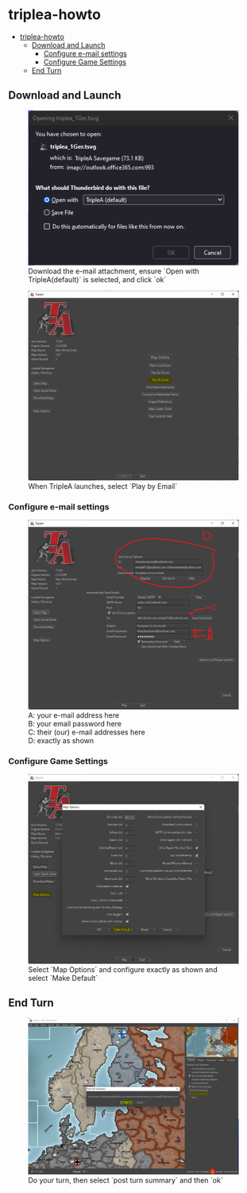 # triplea-howto
- [triplea-howto](#triplea-howto)
  - [Download and Launch](#download-and-launch)
    - [Configure e-mail settings](#configure-e-mail-settings)
    - [Configure Game Settings](#configure-game-settings)
  - [End Turn](#end-turn)


## Download and Launch

<figure>
    <img src="tripleA/1.png"/>
    <figcaption>Download the e-mail attachment, ensure `Open with TripleA(default)` is selected, and click `ok`</figcaption>
</figure>
<figure>
    <img src="tripleA/2.png"/>
    <figcaption>When TripleA launches, select `Play by Email`</figcaption>
</figure>

### Configure e-mail settings
<figure>
    <img src="tripleA/3.png"/>
    <figcaption>
    A: your e-mail address here
    </figcaption>
    <figcaption>
    B: your email password here
    </figcaption>
    <figcaption>
    C: their (our) e-mail addresses here
    </figcaption>
    <figcaption>
    D: exactly as shown
    </figcaption>
</figure>

### Configure Game Settings
<figure>
    <img src="tripleA/4.png"/>
    <figcaption>Select `Map Options` and configure exactly as shown and select `Make Default`</figcaption>
</figure>

## End Turn
<figure>
    <img src="tripleA/5.png"/>
    <figcaption>Do your turn, then select `post turn summary` and then `ok`</figcaption>
</figure>
